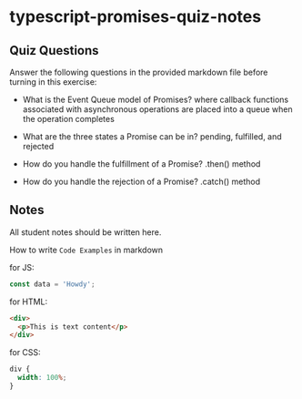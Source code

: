 # typescript-promises-quiz-notes

## Quiz Questions

Answer the following questions in the provided markdown file before turning in this exercise:

- What is the Event Queue model of Promises?
  where callback functions associated with asynchronous operations are placed into a queue when the operation completes

- What are the three states a Promise can be in?
  pending, fulfilled, and rejected

- How do you handle the fulfillment of a Promise?
  .then() method

- How do you handle the rejection of a Promise?
  .catch() method

## Notes

All student notes should be written here.

How to write `Code Examples` in markdown

for JS:

```javascript
const data = 'Howdy';
```

for HTML:

```html
<div>
  <p>This is text content</p>
</div>
```

for CSS:

```css
div {
  width: 100%;
}
```

